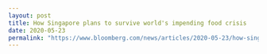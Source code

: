 ```yaml
---
layout: post
title: How Singapore plans to survive world's impending food crisis
date: 2020-05-23
permalink: "https://www.bloomberg.com/news/articles/2020-05-23/how-singapore-plans-to-survive-world-s-impending-food-crisis"
---
```

